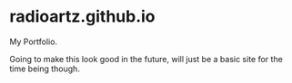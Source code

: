 # radioartz.github.io
My Portfolio.

Going to make this look good in the future, will just be a basic site for the time being though.
